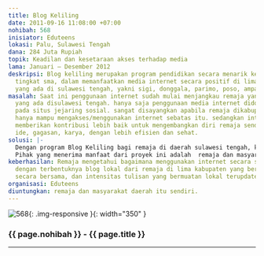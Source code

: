 ```yaml
---
title: Blog Keliling
date: 2011-09-16 11:08:00 +07:00
nohibah: 568
inisiator: Eduteens
lokasi: Palu, Sulawesi Tengah
dana: 284 Juta Rupiah
topik: Keadilan dan kesetaraan akses terhadap media
lama: Januari – Desember 2012
deskripsi: Blog keliling merupakan program pendidikan secara menarik kepada remaja
  tingkat sma, dalam memanfaatkan media internet secara positif di lima kabupaten
  yang ada di sulawesi tengah, yakni sigi, donggala, parimo, poso, ampana.
masalah: Saat ini penggunaan internet sudah mulai menjangkau remaja yang berada dikabupaten
  yang ada disulawesi tengah. hanya saja penggunaan media internet didominasi hanya
  pada situs jejaring sosial. sangat disayangkan apabila remaja dikabupaten (daerah)
  hanya mampu mengakses/menggunakan internet sebatas itu. sedangkan internet bisa
  memberikan kontribusi lebih baik untuk mengembangkan diri remaja sendiri untuk menyalurkan
  ide, gagasan, karya, dengan lebih efisien dan sehat.
solusi: |-
  Dengan program Blog Keliling bagi remaja di daerah sulawesi tengah, khususnya kabupaten. kami mencoba untuk memberikan sosialisasi atau pengetahuan mengenai penggunaan blog. dan ini kita lakukan secara keliling dan menarik. sehingga kami bisa menularkan antusias menulis dalam blog. sehingga blog mereka bisa menjadi tempat untuk menyalurkan pemikiran dan gagasan tentunya untuk daerah mereka masing-masing.ini juga bisa meminimalisir remaja yang hanya menggunakan internet sebatas akses situs jejaring social.
  Pihak yang menerima manfaat dari proyek ini adalah  remaja dan masyarakat daerah itu sendiri.
keberhasilan: Remaja mengetahui bagaimana menggunakan internet secara sehat dan positif,
  dengan terbentuknya blog lokal dari remaja di lima kabupaten yang berbeda yang dikelola
  secara bersama, dan intensitas tulisan yang bermuatan lokal terupdate secara baik.
organisasi: Eduteens
diuntungkan: remaja dan masyarakat daerah itu sendiri.
---
```


![568](/static/img/hibahcmb/568.png){: .img-responsive }{: width="350" }

### {{ page.nohibah }} - {{ page.title }}

---
